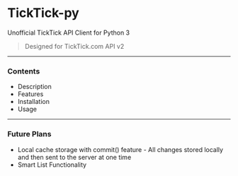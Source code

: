 # TickTick-py
Unofficial TickTick API Client for Python 3

>Designed for TickTick.com API v2

---

### Contents
- Description
- Features
- Installation
- Usage

---

### Future Plans
- Local cache storage with commit() feature - All changes stored locally and then sent to the server at one time
- Smart List Functionality
